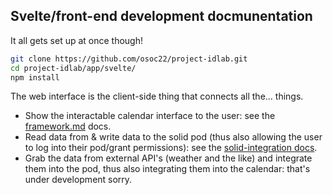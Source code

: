 ## Svelte/front-end development docmunentation

It all gets set up at once though!

```bash
git clone https://github.com/osoc22/project-idlab.git
cd project-idlab/app/svelte/
npm install
```

The web interface is the client-side thing that connects all the... things.
- Show the interactable calendar interface to the user: see the [framework.md](framework) docs.
- Read data from & write data to the solid pod (thus also allowing the user to log into their pod/grant permissions): see the [solid-integration docs](solid-integration).
- Grab the data from external API's (weather and the like) and integrate them into the pod, thus also integrating them into the calendar: that's under development sorry.

